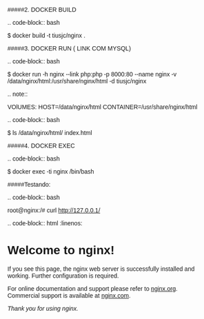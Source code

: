 #####2. DOCKER BUILD

.. code-block:: bash

  $ docker build -t tiusjc/nginx .

#####3. DOCKER RUN ( LINK COM MYSQL)

.. code-block:: bash
 
  $ docker run -h nginx --link php:php -p 8000:80 --name nginx -v /data/nginx/html:/usr/share/nginx/html -d tiusjc/nginx 

.. note::
  
  VOlUMES:  HOST=/data/nginx/html CONTAINER=/usr/share/nginx/html
  
.. code-block:: bash

  $ ls /data/nginx/html/
  index.html  

#####4. DOCKER EXEC

.. code-block:: bash

  $ docker exec -ti nginx /bin/bash

#####Testando:

.. code-block:: bash

  root@nginx:/# curl http://127.0.0.1/

.. code-block:: html
  :linenos:

  <!DOCTYPE html>
  <html>
  <head>
  <title>Welcome to nginx!</title>
  <style>
    body {
        width: 35em;
        margin: 0 auto;
        font-family: Tahoma, Verdana, Arial, sans-serif;
    }
  </style>
  </head>
  <body>
  <h1>Welcome to nginx!</h1>
  <p>If you see this page, the nginx web server is successfully installed and
  working. Further configuration is required.</p>

  <p>For online documentation and support please refer to
  <a href="http://nginx.org/">nginx.org</a>.<br/>
  Commercial support is available at
  <a href="http://nginx.com/">nginx.com</a>.</p>

  <p><em>Thank you for using nginx.</em></p>
  </body>
  </html>
